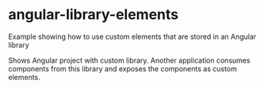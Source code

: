 # angular-library-elements
Example showing how to use custom elements that are stored in an Angular library

Shows Angular project with custom library.  Another application consumes components from this library and exposes the components as custom elements.

